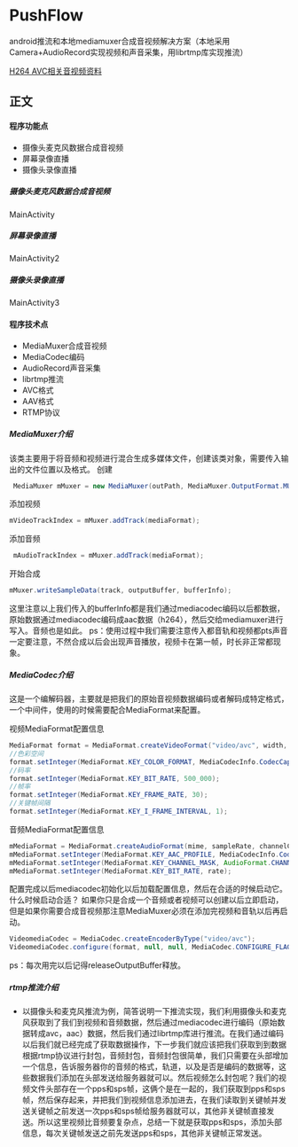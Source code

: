 # PushFlow
android推流和本地mediamuxer合成音视频解决方案（本地采用Camera+AudioRecord实现视频和声音采集，用librtmp库实现推流）

[H264 AVC相关音视频资料](https://github.com/gongluck/AnalysisAVP)

## 正文

#### 程序功能点
- 摄像头麦克风数据合成音视频
- 屏幕录像直播
- 摄像头录像直播

##### 摄像头麦克风数据合成音视频
MainActivity

##### 屏幕录像直播
MainActivity2

##### 摄像头录像直播
MainActivity3

#### 程序技术点
- MediaMuxer合成音视频
- MediaCodec编码
- AudioRecord声音采集
- librtmp推流
- AVC格式
- AAV格式
- RTMP协议

##### MediaMuxer介绍
该类主要用于将音频和视频进行混合生成多媒体文件，创建该类对象，需要传入输出的文件位置以及格式。
创建
```java
 MediaMuxer mMuxer = new MediaMuxer(outPath, MediaMuxer.OutputFormat.MUXER_OUTPUT_MPEG_4);
```
添加视频
```java
mVideoTrackIndex = mMuxer.addTrack(mediaFormat);
```
添加音频
```java
 mAudioTrackIndex = mMuxer.addTrack(mediaFormat);
```
开始合成
```java
mMuxer.writeSampleData(track, outputBuffer, bufferInfo);
```
这里注意以上我们传入的bufferInfo都是我们通过mediacodec编码以后都数据，原始数据通过mediacodec编码成aac数据（h264），然后交给mediamuxer进行写入。音频也是如此。
ps：使用过程中我们需要注意传入都音轨和视频都pts声音一定要注意，不然合成以后会出现声音播放，视频卡在第一帧，时长非正常都现象。


##### MediaCodec介绍
这是一个编解码器，主要就是把我们的原始音视频数据编码或者解码成特定格式，一个中间件，使用的时候需要配合MediaFormat来配置。

视频MediaFormat配置信息
```java
MediaFormat format = MediaFormat.createVideoFormat("video/avc", width, height);
//色彩空间
format.setInteger(MediaFormat.KEY_COLOR_FORMAT, MediaCodecInfo.CodecCapabilities.COLOR_FormatYUV420SemiPlanar);
//码率
format.setInteger(MediaFormat.KEY_BIT_RATE, 500_000);
//帧率
format.setInteger(MediaFormat.KEY_FRAME_RATE, 30);
//关键帧间隔
format.setInteger(MediaFormat.KEY_I_FRAME_INTERVAL, 1);
```

音频MediaFormat配置信息
```java
mMediaFormat = MediaFormat.createAudioFormat(mime, sampleRate, channelCount);
mMediaFormat.setInteger(MediaFormat.KEY_AAC_PROFILE, MediaCodecInfo.CodecProfileLevel.AACObjectLC);
mMediaFormat.setInteger(MediaFormat.KEY_CHANNEL_MASK, AudioFormat.CHANNEL_IN_MONO);
mMediaFormat.setInteger(MediaFormat.KEY_BIT_RATE, rate);
```
配置完成以后mediacodec初始化以后加载配置信息，然后在合适的时候启动它。
什么时候启动合适？
如果你只是合成一个音频或者视频可以创建以后立即启动，但是如果你需要合成音视频那注意MediaMuxer必须在添加完视频和音轨以后再启动。
```java
VideomediaCodec = MediaCodec.createEncoderByType("video/avc");
VideomediaCodec.configure(format, null, null, MediaCodec.CONFIGURE_FLAG_ENCODE);
```
ps：每次用完以后记得releaseOutputBuffer释放。

##### rtmp推流介绍
- 以摄像头和麦克风推流为例，简答说明一下推流实现，我们利用摄像头和麦克风获取到了我们到视频和音频数据，然后通过mediacodec进行编码（原始数据转成avc，aac）数据，然后我们通过librtmp库进行推流。在我们通过编码以后我们就已经完成了获取数据操作，下一步我们就应该把我们获取到到数据根据rtmp协议进行封包，音频封包，音频封包很简单，我们只需要在头部增加一个信息，告诉服务器你的音频的格式，轨道，以及是否是编码的数据等，这些数据我们添加在头部发送给服务器就可以。然后视频怎么封包呢？我们的视频文件头部存在一个pps和sps帧，这俩个是在一起的，我们获取到pps和sps帧，然后保存起来，并把我们到视频信息添加进去，在我们读取到关键帧并发送关键帧之前发送一次pps和sps帧给服务器就可以，其他非关键帧直接发送。所以这里视频比音频要复杂点，总结一下就是获取pps和sps，添加头部信息，每次关键帧发送之前先发送pps和sps，其他非关键帧正常发送。




